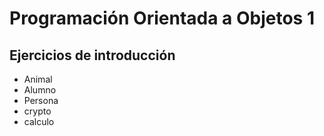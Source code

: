 # Programación Orientada a Objetos 1

## Ejercicios de introducción

- Animal
- Alumno
- Persona
- crypto
- calculo
